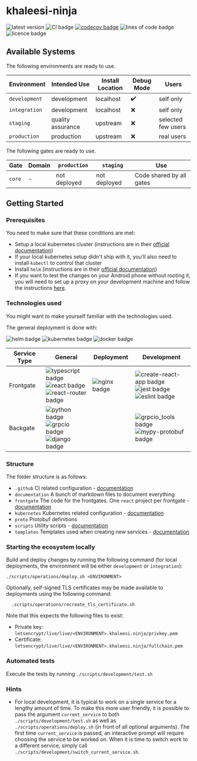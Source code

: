 # khaleesi-ninja

![latest version](https://img.shields.io/github/v/tag/LanDinh/khaleesi-ninja)
![CI badge](https://github.com/LanDinh/khaleesi-ninja/actions/workflows/tests.yml/badge.svg?branch=main)
[![codecov badge](https://codecov.io/gh/LanDinh/khaleesi-ninja/branch/main/graph/badge.svg?token=tQrhEsgApq)](https://codecov.io/gh/LanDinh/khaleesi-ninja)
![lines of code badge](https://img.shields.io/tokei/lines/github/LanDinh/khaleesi-ninja)
![licence badge](https://img.shields.io/github/license/LanDinh/khaleesi-ninja)

## Available Systems

The following environments are ready to use.

| Environment       | Intended Use       | Install Location | Debug Mode         | Users              |
| ----------------- | ------------------ | ---------------- | ------------------ | ------------------ |
| `development`     | development        | localhost        | :heavy_check_mark: | self only          |
| `integration`     | development        | localhost        | :x:                | self only          |
| `staging`         | quality assurance  | upstream         | :x:                | selected few users |
| `production`      | production         | upstream         | :x:                | real users         |

The following gates are ready to use.

| Gate   | Domain | `production` | `staging`    | Use                      |
| ------ | ------ | ------------ | ------------ | ------------------------ |
| `core` | -      | not deployed | not deployed | Code shared by all gates |

## Getting Started

### Prerequisites

You need to make sure that these conditions are met:

* Setup a local kubernetes cluster (instructions are in their [official documentation](https://kubernetes.io/docs/setup/))
* If your local kubernetes setup didn't ship with it, you'll also need to install `kubectl` to control that cluster
* Install `helm` (instructions are in their [official documentation](https://helm.sh/docs/intro/install/))
* If you want to test the changes on your Android phone without rooting it, you will need to set up a proxy on your development machine and follow the instructions [here](https://developer.chrome.com/docs/devtools/remote-debugging/local-server/).

### Technologies used

You might want to make yourself familiar with the technologies used.

The general deployment is done with:

![helm badge](https://img.shields.io/badge/helm-v3.7-informational)
![kubernetes badge](https://img.shields.io/badge/kubernetes-v1.21-informational)
![docker badge](https://img.shields.io/badge/docker-v20.10-informational)

| Service Type | General | Deployment | Development |
| ------------ | ------- | ---------- | ----------- |
| Frontgate    | ![typescript badge](https://img.shields.io/badge/typescript-v4.4-informational) <br /> ![react badge](https://img.shields.io/badge/react-v17.0-informational) <br /> ![react-router badge](https://img.shields.io/badge/react_router-v6.0-informational) | ![nginx badge](https://img.shields.io/badge/nginx-v1.21-informational) | ![create-react-app badge](https://img.shields.io/badge/create_react_app-latest-informational) <br /> ![jest badge](https://img.shields.io/badge/jest-v26.0-informational) <br /> ![eslint badge](https://img.shields.io/badge/eslint-latest-informational) |
| Backgate     | ![python badge](https://img.shields.io/badge/python-v3.10-informational) <br /> ![grpcio badge](https://img.shields.io/badge/grpcio-v1.14-informational) <br /> ![django badge](https://img.shields.io/badge/django-v3.2-informational) | | ![grpcio_tools badge](https://img.shields.io/badge/grpcio_tools-v1.41-informational) <br /> ![mypy-protobuf badge](https://img.shields.io/badge/mypy_protobuf-v3.0-informational)

### Structure

The folder structure is as follows:

* `.github` CI related configuration - [documentation](documentation/ci.md)
* `documentation` A bunch of markdown files to document everything
* `frontgate` The code for the frontgates. One `react` project per frontgate - [documentation](documentation/frontgate.md)
* `kubernetes` Kubernetes related configuration - [documentation](documentation/kubernetes.md)
* `proto` Protobuf definitions
* `scripts` Utility scripts - [documentation](documentation/scripts.md)
* `templates` Templates used when creating new services - [documentation](documentation/templates.md)

### Starting the ecosystem locally

Build and deploy changes by running the following command (for local deployments, the environment will be either `development` or `integration`):

```
./scripts/operations/deploy.sh <ENVIRONMENT>
```

Optionally, self-signed TLS certificates may be made available to deployments using the following command:

```
  .scripts/operations/recreate_tls_certificate.sh
```

Note that this expects the following files to exist:

* Private key: `letsencrypt/live/live/<ENVIRONMENT>.khaleesi.ninja/privkey.pem`
* Certificate: `letsencrypt/live/live/<ENVIRONMENT>.khaleesi.ninja/fullchain.pem`

### Automated tests

Execute the tests by running `./scripts/development/test.sh`

### Hints

* For local development, it is typical to work on a single service for a lengthy amount of time.
  To make this more user friendly, it is possible to pass the argument `current_service` to both `./scripts/development/test.sh` as well as `./scripts/operations/deploy.sh` (in front of all optional arguments).
  The first time `current_service` is passed, an interactive prompt will require choosing the service to be worked on.
  When it is time to switch work to a different service, simply call `./scripts/development/switch_current_service.sh`.
